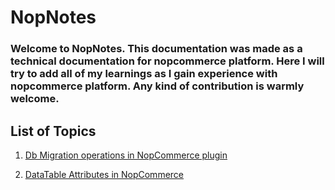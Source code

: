 # NopNotes
### Welcome to NopNotes. This documentation was made as a technical documentation for nopcommerce platform. Here I will try to add all of my learnings as I gain experience with nopcommerce platform. Any kind of contribution is warmly welcome.

## List of Topics
1. [Db Migration operations in NopCommerce plugin](NopMigrationOperations.md)

2. [DataTable Attributes in NopCommerce](DataTables.md)

